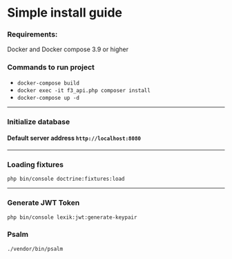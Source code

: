# Simple install guide

### Requirements:
Docker and Docker compose 3.9 or higher

### Commands to run project
- `docker-compose build`
- `docker exec -it f3_api.php composer install`
- `docker-compose up -d`
***
### Initialize database

#### Default server address `http://localhost:8080`

***
### Loading fixtures
`php bin/console doctrine:fixtures:load`

***
### Generate JWT Token
`php bin/console lexik:jwt:generate-keypair`

### Psalm 
`./vendor/bin/psalm`